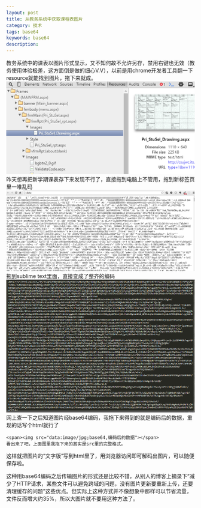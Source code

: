 ```yaml
---
layout: post
title: 从教务系统中获取课程表图片
category: 技术
tags: base64
keywords: base64
description: 
---
```


教务系统中的课表以图片形式显示，又不知何故不允许另存，禁用右键也无效（教务使用体验极差，这方面倒是做的细心V.V），以前是用chrome开发者工具翻一下resource就能找到图片，拖下来就成。
![图片](/img/2015-08-29-get-img-from-base64_1.png)
昨天想再把新学期课表存下来发现不行了，直接拖到电脑上不管用，拖到新标签页里一堆乱码
![图片](/img/2015-08-29-get-img-from-base64_2.png)
拖到sublime text里面，直接变成了整齐的编码
![图片](/img/2015-08-29-get-img-from-base64_3.png)
网上查一下之后知道图片经base64编码，我拖下来得到的就是编码后的数据，重现的话写个html就行了

    <span><img src="data:image/jpg;base64,编码后的数据"></span>
    看出来了吧，上面图里我拖下来的其实是src里的完整格式。
		

这样就把图片的“文字版”写到html里了，用浏览器访问即可解码出图片，可以随便保存啦。

这种用base64编码之后传输图片的形式还是比较不错，从别人的博客上摘录下“减少了HTTP请求，某些文件可以避免跨域的问题，没有图片更新要重新上传，还要清理缓存的问题”这些优点。但实际上这种方式并不像想象中那样可以节省流量，文件反而增大约35%，所以大图片就不要用这种方法了。
